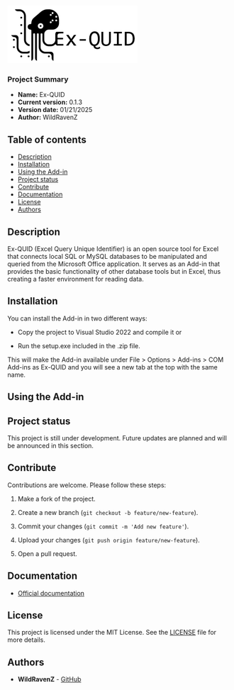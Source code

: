 ![Ex-QUID](https://github.com/WildRavenZ/Ex-QUID/blob/master/logoname-Ex-QUID.png)
### Project Summary
* **Name:** Ex-QUID
* **Current version:** 0.1.3
* **Version date:** 01/21/2025
* **Author:** WildRavenZ

## Table of contents
- [Description](#description)
- [Installation](#installation)
- [Using the Add-in](#using-the-add-in)
- [Project status](#project-status)
- [Contribute](#contribute)
- [Documentation](#documentation)
- [License](#license)
- [Authors](#authors)

## Description
Ex-QUID (Excel Query Unique Identifier) is an open source tool for Excel that connects local SQL or MySQL databases to be manipulated and queried from the Microsoft Office application. It serves as an Add-in that provides the basic functionality of other database tools but in Excel, thus creating a faster environment for reading data.

## Installation
You can install the Add-in in two different ways:

* Copy the project to Visual Studio 2022 and compile it or

* Run the setup.exe included in the .zip file.

This will make the Add-in available under File > Options > Add-ins > COM Add-ins as Ex-QUID and you will see a new tab at the top with the same name.

## Using the Add-in

## Project status
This project is still under development. Future updates are planned and will be announced in this section.

## Contribute
Contributions are welcome. Please follow these steps:
1. Make a fork of the project.

2. Create a new branch (`git checkout -b feature/new-feature`).

3. Commit your changes (`git commit -m 'Add new feature'`).

4. Upload your changes (`git push origin feature/new-feature`).

5. Open a pull request.

## Documentation
- [Official documentation](https://drive.google.com/drive/folders/1-H25zdFaJudqvKLrNgETEX9vOnUVkxNC?usp=sharing)

## License
This project is licensed under the MIT License. See the [LICENSE](./LICENSE) file for more details.

## Authors
- **WildRavenZ** - [GitHub](https://github.com/WildRavenZ)
